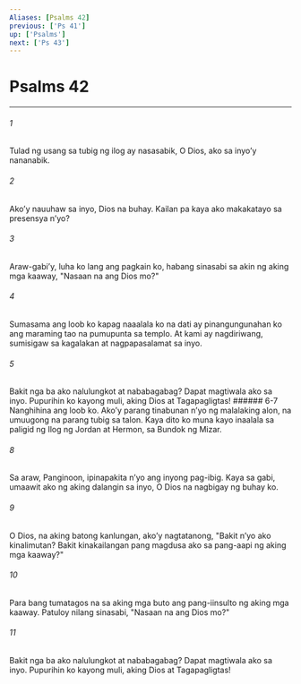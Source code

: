 ```yaml
---
Aliases: [Psalms 42]
previous: ['Ps 41']
up: ['Psalms']
next: ['Ps 43']
---
```

# Psalms 42

***






















###### 1 










Tulad ng usang sa tubig ng ilog ay nasasabik, O Dios, ako sa inyoʼy nananabik. 





















###### 2 










Akoʼy nauuhaw sa inyo, Dios na buhay. Kailan pa kaya ako makakatayo sa presensya nʼyo? 





















###### 3 










Araw-gabiʼy, luha ko lang ang pagkain ko, habang sinasabi sa akin ng aking mga kaaway, "Nasaan na ang Dios mo?" 





















###### 4 










Sumasama ang loob ko kapag naaalala ko na dati ay pinangungunahan ko ang maraming tao na pumupunta sa templo. At kami ay nagdiriwang, sumisigaw sa kagalakan at nagpapasalamat sa inyo. 





















###### 5 










Bakit nga ba ako nalulungkot at nababagabag? Dapat magtiwala ako sa inyo. Pupurihin ko kayong muli, aking Dios at Tagapagligtas! ###### 6-7 Nanghihina ang loob ko. Akoʼy parang tinabunan nʼyo ng malalaking alon, na umuugong na parang tubig sa talon. Kaya dito ko muna kayo inaalala sa paligid ng Ilog ng Jordan at Hermon, sa Bundok ng Mizar. 





















###### 8 










Sa araw, Panginoon, ipinapakita nʼyo ang inyong pag-ibig. Kaya sa gabi, umaawit ako ng aking dalangin sa inyo, O Dios na nagbigay ng buhay ko. 





















###### 9 










O Dios, na aking batong kanlungan, akoʼy nagtatanong, "Bakit nʼyo ako kinalimutan? Bakit kinakailangan pang magdusa ako sa pang-aapi ng aking mga kaaway?" 





















###### 10 










Para bang tumatagos na sa aking mga buto ang pang-iinsulto ng aking mga kaaway. Patuloy nilang sinasabi, "Nasaan na ang Dios mo?" 





















###### 11 










Bakit nga ba ako nalulungkot at nababagabag? Dapat magtiwala ako sa inyo. Pupurihin ko kayong muli, aking Dios at Tagapagligtas!
